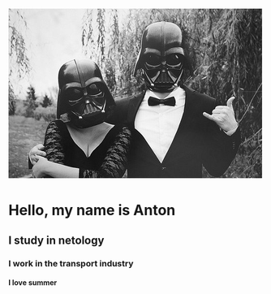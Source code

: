 # ![photo](IMG_0042.jpg) 
# Hello, my name is Anton
## I study in netology
### I work in the transport industry
#### I love summer
